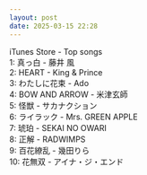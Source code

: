 ```yaml
---
layout: post
date: 2025-03-15 22:28
---
```


iTunes Store - Top songs<br />
1: 真っ白 - 藤井 風<br />
2: HEART - King & Prince<br />
3: わたしに花束 - Ado<br />
4: BOW AND ARROW - 米津玄師<br />
5: 怪獣 - サカナクション<br />
6: ライラック - Mrs. GREEN APPLE<br />
7: 琥珀 - SEKAI NO OWARI<br />
8: 正解 - RADWIMPS<br />
9: 百花繚乱 - 幾田りら<br />
10: 花無双 - アイナ・ジ・エンド<br />
